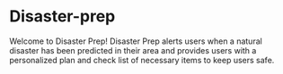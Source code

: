 # Disaster-prep
Welcome to Disaster Prep! Disaster Prep alerts users when a natural disaster has been predicted in their area and provides users with a personalized plan and check list of necessary items to keep users safe.
